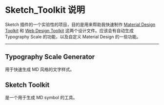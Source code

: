 # Sketch_Toolkit 说明

Sketch 插件的一个实验性的项目，目的是用来帮助我快速制作 [Material Design Toolkit](https://github.com/jay1803/Material-Design-Toolkit) 和 [Web Design Toolkit](https://github.com/jay1803/Web-Design-Toolkit) 这两个设计文件。应该会有自动生成 Typography Scale 的功能，以及自定义 Material Design 的一些功能。

***

## Typography Scale Generator

用于快速生成 MD 风格的文字样式。

## Sketch Toolkit

是一个用于生成 MD symbol 的工具。

